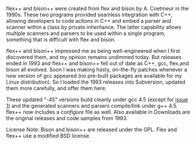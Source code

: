 flex++ and bison++ were created from flex and bison by A. Coetmeur in the 1990s.
These two programs provided seamless integration with C++, allowing developers to code actions in C++ and embed a parser and scanner within a class by private inheritance. The latter capability allows multiple scanners and parsers to be used within a single program, something that is difficult with flex and bison.

flex++ and bison++ impressed me as being well-engineered when I first discovered them, and my opinion remains undimmed today. But releases ended in 1993 and flex++ and bison++ fell out of date as C++, gcc, flex,and bison all evolved. Soon I was making hasty, on-the-fly patches whenever a new version of gcc appeared (no pre-built packages are available for my Linux distribution).
So I loaded the 1993 releases into Subversion, updated them more carefully, and offer them here.

These updated "-45" versions build cleanly under gcc 4.5 (except for [issue 1](https://code.google.com/p/flexpp-bisonpp/issues/detail?id=1)) and the generated scanners and parsers compile/link under g++ 4.5. flex++ now includes a _configure_ file as well. Also available in Downloads are the original releases and code samples from 1993.

License Note: Bison and bison++ are released under the GPL. Flex and flex++ use a modified BSD license.